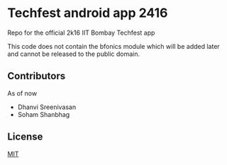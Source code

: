 # Techfest android app 2416

Repo for the official 2k16 IIT Bombay Techfest app

This code does not contain the bfonics module which will be added later and cannot be released to the public domain. 

## Contributors 
As of now
* Dhanvi Sreenivasan
* Soham Shanbhag

## License
[MIT](https://opensource.org/licenses/MIT)
